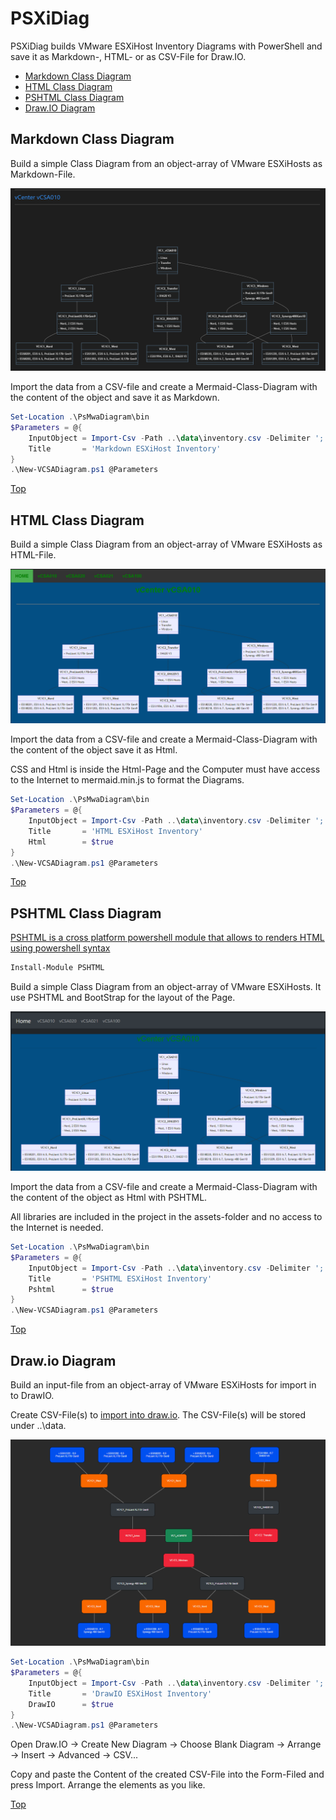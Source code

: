 # PSXiDiag

PSXiDiag builds VMware ESXiHost Inventory Diagrams with PowerShell and save it as Markdown-, HTML- or as CSV-File for Draw.IO.

 - [Markdown Class Diagram](#markdown-class-diagram)
 - [HTML Class Diagram](#html-class-diagram)
 - [PSHTML Class Diagram](#pshtml-class-diagram)
 - [Draw.IO Diagram](#drawio-diagram)

## Markdown Class Diagram

Build a simple Class Diagram from an object-array of VMware ESXiHosts as Markdown-File.

![Markdown-PsMwaDiagram](./img/PsMwaDiagram-md.png)

Import the data from a CSV-file and create a Mermaid-Class-Diagram with the content of the object and save it as Markdown.

````PowerShell
Set-Location .\PsMwaDiagram\bin
$Parameters = @{
    InputObject = Import-Csv -Path ..\data\inventory.csv -Delimiter ';'
    Title       = 'Markdown ESXiHost Inventory'
}
.\New-VCSADiagram.ps1 @Parameters
````

[Top](#)

## HTML Class Diagram

Build a simple Class Diagram from an object-array of VMware ESXiHosts as HTML-File.

![HTML-PsMwaDiagram](./img/PsMwaDiagram-html.png)

Import the data from a CSV-file and create a Mermaid-Class-Diagram with the content of the object save it as Html.

CSS and Html is inside the Html-Page and the Computer must have access to the Internet to mermaid.min.js to format the Diagrams.

````PowerShell
Set-Location .\PsMwaDiagram\bin
$Parameters = @{
    InputObject = Import-Csv -Path ..\data\inventory.csv -Delimiter ';'
    Title       = 'HTML ESXiHost Inventory'
    Html        = $true
}
.\New-VCSADiagram.ps1 @Parameters 
````

[Top](#)

## PSHTML Class Diagram

[PSHTML is a cross platform powershell module that allows to renders HTML using powershell syntax](https://pshtml.readthedocs.io/en/latest/)

````PowerShell
Install-Module PSHTML
````

Build a simple Class Diagram from an object-array of VMware ESXiHosts. It use PSHTML and BootStrap for the layout of the Page.

![PSHTML-PsMwaDiagram](./img/PsMwaDiagram-pshtml.png)

Import the data from a CSV-file and create a Mermaid-Class-Diagram with the content of the object as Html with PSHTML.

All libraries are included in the project in the assets-folder and no access to the Internet is needed.

````PowerShell
Set-Location .\PsMwaDiagram\bin
$Parameters = @{
    InputObject = Import-Csv -Path ..\data\inventory.csv -Delimiter ';'
    Title       = 'PSHTML ESXiHost Inventory'
    Pshtml      = $true
}
.\New-VCSADiagram.ps1 @Parameters 
````

[Top](#)

## Draw.io Diagram

Build an input-file from an object-array of VMware ESXiHosts for import in to DrawIO.

Create CSV-File(s) to [import into draw.io](https://drawio-app.com/import-from-csv-to-drawio/). The CSV-File(s) will be stored under ..\data.

![Draw-PsMwaDiagram](./img/PsMwaDiagram-draw.png)

````PowerShell
Set-Location .\PsMwaDiagram\bin
$Parameters = @{
    InputObject = Import-Csv -Path ..\data\inventory.csv -Delimiter ';'
    Title       = 'DrawIO ESXiHost Inventory'
    DrawIO      = $true
}
.\New-VCSADiagram.ps1 @Parameters 
````

Open Draw.IO -> Create New Diagram -> Choose Blank Diagram -> Arrange -> Insert -> Advanced -> CSV...

Copy and paste the Content of the created CSV-File into the Form-Filed and press Import. Arrange the elements as you like.

[Top](#)
